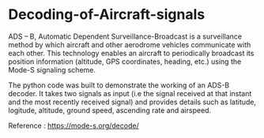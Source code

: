 # Decoding-of-Aircraft-signals

ADS – B, Automatic Dependent Surveillance-Broadcast is a surveillance method by which aircraft and other aerodrome vehicles communicate with each other. This technology enables an aircraft to periodically broadcast its position information (altitude, GPS coordinates, heading, etc.) using the Mode-S signaling scheme. 

The python code was built to demonstrate the working of an ADS-B decoder. It takes two signals as input (i.e the signal received at that instant and the most recently received signal) and provides details such as latitude, logitude, altitude, ground speed, ascending rate and airspeed.

Reference : https://mode-s.org/decode/
